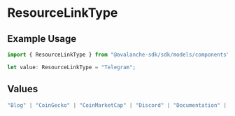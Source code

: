 # ResourceLinkType

## Example Usage

```typescript
import { ResourceLinkType } from "@avalanche-sdk/sdk/models/components";

let value: ResourceLinkType = "Telegram";
```

## Values

```typescript
"Blog" | "CoinGecko" | "CoinMarketCap" | "Discord" | "Documentation" | "Facebook" | "Github" | "Instagram" | "LinkedIn" | "Medium" | "Reddit" | "Support" | "Telegram" | "TikTok" | "Twitter" | "Website" | "Whitepaper" | "Youtube"
```